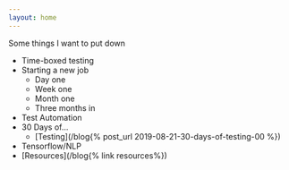 ```yaml
---
layout: home
---
```


Some things I want to put down

- Time-boxed testing
- Starting a new job
  - Day one
  - Week one
  - Month one
  - Three months in
- Test Automation
- 30 Days of...
    - [Testing](/blog{% post_url 2019-08-21-30-days-of-testing-00 %})
- Tensorflow/NLP
- [Resources](/blog{% link resources%})